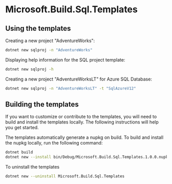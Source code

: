 # Microsoft.Build.Sql.Templates


## Using the templates


Creating a new project "AdventureWorks":

```bash
dotnet new sqlproj -n "AdventureWorks"
```

Displaying help information for the SQL project template:

```bash
dotnet new sqlproj -h
```


Creating a new project "AdventureWorksLT" for Azure SQL Database:

```bash
dotnet new sqlproj -n "AdventureWorksLT" -t "SqlAzureV12"
```


## Building the templates

If you want to customize or contribute to the templates, you will need to build and install the templates locally. The following instructions will help you get started.

The templates automatically generate a nupkg on build. To build and install the nupkg locally, run the following command:

```bash
dotnet build
dotnet new --install bin/Debug/Microsoft.Build.Sql.Templates.1.0.0.nupkg
```


To uninstall the templates

```bash
dotnet new --uninstall Microsoft.Build.Sql.Templates
```